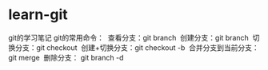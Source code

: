 # learn-git
git的学习笔记
git的常用命令：
  查看分支：git branch
  创建分支：git branch <name>
  切换分支：git checkout <name>
  创建+切换分支：git checkout -b <name>
  合并分支到当前分支：git merge <name>
  删除分支： git branch -d <name>
